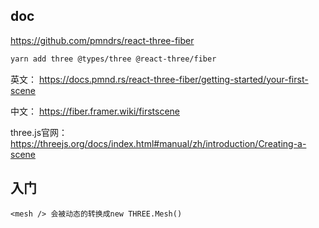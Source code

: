 ## doc
https://github.com/pmndrs/react-three-fiber
```bash
yarn add three @types/three @react-three/fiber
```

英文：
https://docs.pmnd.rs/react-three-fiber/getting-started/your-first-scene

中文：
https://fiber.framer.wiki/firstscene

three.js官网：
https://threejs.org/docs/index.html#manual/zh/introduction/Creating-a-scene

## 入门
```
<mesh /> 会被动态的转换成new THREE.Mesh()
```